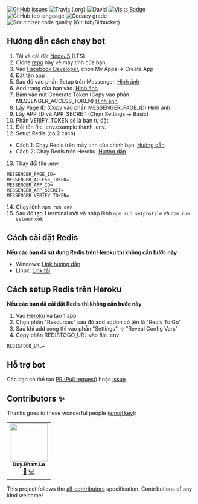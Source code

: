 [![GitHub issues](https://img.shields.io/github/issues-raw/phamleduy04/chatvoinguoila?style=for-the-badge)](https://github.com/phamleduy04/chatvoinguoila/issues)
![Travis (.org)](https://img.shields.io/travis/phamleduy04/chatvoinguoila?style=for-the-badge)
![David](https://img.shields.io/david/phamleduy04/chatvoinguoila?style=for-the-badge)
[![Visits Badge](https://badges.pufler.dev/visits/phamleduy04/chatvoinguoila?style=for-the-badge)](https://badges.pufler.dev)
![GitHub top language](https://img.shields.io/github/languages/top/phamleduy04/chatvoinguoila?style=for-the-badge)
![Codacy grade](https://img.shields.io/codacy/grade/539e40b766a9447990aae86726318ed5?style=for-the-badge)
![Scrutinizer code quality (GitHub/Bitbucket)](https://img.shields.io/scrutinizer/quality/g/phamleduy04/chatvoinguoila?style=for-the-badge)

## Hướng dẫn cách chạy bot
1. Tải và cài đặt [NodeJS](https://nodejs.org/en/) (LTS)
2. Clone [repo]([https://github.com/phamleduy04/chatvoinguoila](https://github.com/phamleduy04/chatvoinguoila)) này về máy tính của bạn.
3. Vào [Facebook Developer]([http://developers.facebook.com](http://developers.facebook.com/)), chọn My Apps -> Create App
4. Đặt tên app
5. Sau đó vào phần Setup trên Messenger. [Hình ảnh](https://github.com/phamleduy04/chatvoinguoila/blob/master/assets/msg.png?raw=true)
6. Add trang của bạn vào. [Hình ảnh](https://raw.githubusercontent.com/phamleduy04/chatvoinguoila/master/assets/add%20page.png)
7. Bấm vào nút Generate Token (Copy vào phần MESSENGER_ACCESS_TOKEN) [Hình ảnh](https://github.com/phamleduy04/chatvoinguoila/blob/master/assets/gen%20token.png?raw=true)
8. Lấy Page ID (Copy vào phần MESSENGER_PAGE_ID) [Hình ảnh](https://github.com/phamleduy04/chatvoinguoila/blob/master/assets/page%20id.png?raw=true)
9. Lấy APP_ID và APP_SECRET (Chọn Settings -> Basic) 
10. Phần VERIFY_TOKEN sẽ là bạn tự đặt. 
11. Đổi tên file .env.example thành .env.
12. Setup Redis (có 2 cách)
- Cách 1: Chạy Redis trên máy tính của chính bạn. [Hướng dẫn](https://github.com/phamleduy04/chatvoinguoila#c%C3%A1ch-c%C3%A0i-%C4%91%E1%BA%B7t-redis)
- Cách 2: Chạy Redis trên Heroku. [Hướng dẫn](https://github.com/phamleduy04/chatvoinguoila#c%C3%A1ch-c%C3%A0i-%C4%91%E1%BA%B7t-redis)
13. Thay đổi file .env
```
MESSENGER_PAGE_ID=
MESSENGER_ACCESS_TOKEN= 
MESSENGER_APP_ID=  
MESSENGER_APP_SECRET=  
MESSENGER_VERIFY_TOKEN=
``` 
14. Chạy lệnh `npm run dev`
15. Sau đó tạo 1 terminal mới và nhập lệnh `npm run setprofile` và `npm run setwebhook`
## Cách cài đặt Redis
**Nếu các bạn đã sử dụng Redis trên Heroku thì không cần bước này**
- Windows: [Link hướng dẫn](https://redislabs.com/blog/redis-on-windows-10/)
- Linux: [Link tải](https://redis.io/download)


## Cách setup Redis trên Heroku
**Nếu các bạn đã cài đặt Redis thì không cần bước này**
1. Vào [Heroku](https://www.heroku.com/) và tạo 1 app
2. Chọn phần "Resources" sau đó add addon có tên là "Redis To Go"
3. Sau khi add xong thì vào phần "Settings" -> "Reveal Config Vars"
4. Copy phần REDISTOGO_URL vào file .env
```
REDISTOGO_URL=
```
## Hỗ trợ bot
Các bạn có thể tạo [PR (Pull request)]([https://github.com/phamleduy04/chatvoinguoila/pulls](https://github.com/phamleduy04/chatvoinguoila/pulls)) hoặc [issue]([https://github.com/phamleduy04/chatvoinguoila/issues](https://github.com/phamleduy04/chatvoinguoila/issues)).

## Contributors ✨

Thanks goes to these wonderful people ([emoji key](https://allcontributors.org/docs/en/emoji-key)):

<!-- ALL-CONTRIBUTORS-LIST:START - Do not remove or modify this section -->
<!-- prettier-ignore-start -->
<!-- markdownlint-disable -->
<table>
  <tr>
    <td align="center"><a href="https://github.com/phamleduy04"><img src="https://avatars2.githubusercontent.com/u/32657584?v=4" width="100px;" alt=""/><br /><sub><b>Duy Pham Le</b></sub></a><br /><a href="https://github.com/phamleduy04/chatvoinguoila/issues?q=author%3Aphamleduy04" title="Bug reports">🐛</a> <a href="https://github.com/phamleduy04/chatvoinguoila/commits?author=phamleduy04" title="Code">💻</a></td>
  </tr>
</table>

<!-- markdownlint-enable -->
<!-- prettier-ignore-end -->
<!-- ALL-CONTRIBUTORS-LIST:END -->

This project follows the [all-contributors](https://github.com/all-contributors/all-contributors) specification. Contributions of any kind welcome!
